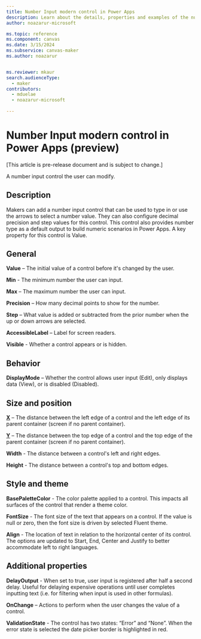 ```yaml
---
title: Number Input modern control in Power Apps
description: Learn about the details, properties and examples of the number input modern control in Power Apps.
author: noazarur-microsoft

ms.topic: reference
ms.component: canvas
ms.date: 3/15/2024
ms.subservice: canvas-maker
ms.author: noazarur


ms.reviewer: mkaur
search.audienceType: 
  - maker
contributors:
  - mduelae
  - noazarur-microsoft
  
---
```

# Number Input modern control in Power Apps (preview)

[This article is pre-release document and is subject to change.]

A number input control the user can modify. 

## Description

Makers can add a number input control that can be used to type in or use the arrows to select a number value. They can also configure decimal precision and step values for this control. This control also provides number type as a default output to build numeric scenarios in Power Apps. A key property for this control is Value.
 
## General

**Value** – The initial value of a control before it's changed by the user. 

**Min** - The minimum number the user can input. 

**Max** – The maximum number the user can input. 

**Precision** – How many decimal points to show for the number. 

**Step** – What value is added or subtracted from the prior number when the up or down arrows are selected. 

**AccessibleLabel** – Label for screen readers. 

**Visible** - Whether a control appears or is hidden. 

## Behavior

**DisplayMode** – Whether the control allows user input (Edit), only displays data (View), or is disabled (Disabled). 

## Size and position 

**[X](../properties-size-location.md)** – The distance between the left edge of a control and the left edge of its parent container (screen if no parent container).

**[Y](../properties-size-location.md)** – The distance between the top edge of a control and the top edge of the parent container (screen if no parent container).

**Width** - The distance between a control's left and right edges. 

**Height** - The distance between a control's top and bottom edges. 

## Style and theme

**BasePaletteColor** - The color palette applied to a control. This impacts all surfaces of the control that render a theme color. 

**FontSize** - The font size of the text that appears on a control. If the value is null or zero, then the font size is driven by selected Fluent theme. 

**Align** - The location of text in relation to the horizontal center of its control. The options are updated to Start, End, Center and Justify to better accommodate left to right languages. 

## Additional properties

**DelayOutput** - When set to true, user input is registered after half a second delay. Useful for delaying expensive operations until user completes inputting text (i.e. for filtering when input is used in other formulas). 

**OnChange** – Actions to perform when the user changes the value of a control. 

**ValidationState** - The control has two states: “Error” and “None”. When the error state is selected the date picker border is highlighted in red.  


